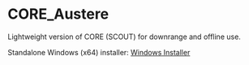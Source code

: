 # CORE_Austere
Lightweight version of CORE (SCOUT) for downrange and offline use.

Standalone Windows (x64) installer: [Windows Installer](https://github.com/thyripian/CORE_Austere/releases/download/CORE_SCOUT_v1.1.2/Scout.Setup.1.1.2.exe)